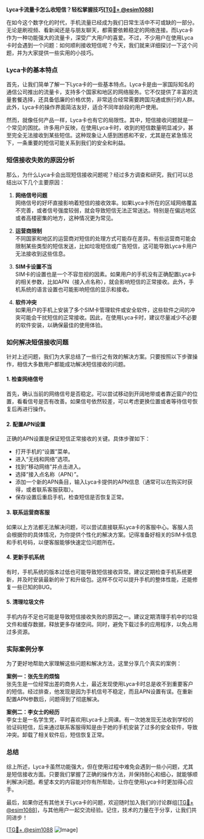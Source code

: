 **Lyca卡流量卡怎么收短信？轻松掌握技巧[[TG💪+ @esim1088](https://t.me/s/esim1088)]**

在如今这个数字化的时代，手机流量已经成为我们日常生活中不可或缺的一部分。无论是刷视频、看新闻还是与朋友聊天，都需要依赖稳定的网络连接。而Lyca卡作为一种功能强大的流量卡，深受广大用户的喜爱。不过，不少用户在使用Lyca卡时会遇到一个问题：如何顺利接收短信呢？今天，我们就来详细探讨一下这个问题，并为大家提供一些实用的小技巧。

### Lyca卡的基本特点

首先，让我们简单了解一下Lyca卡的一些基本特点。Lyca卡是由一家国际知名的通信公司推出的流量卡，支持多个国家和地区的网络服务。它不仅提供了丰富的流量套餐选择，还具备低廉的价格优势，非常适合经常需要跨国沟通或旅行的人群。此外，Lyca卡的操作界面简洁友好，适合不同年龄段的用户使用。

然而，就像任何产品一样，Lyca卡也有它的局限性。其中，短信接收问题就是一个常见的困扰。许多用户反映，在使用Lyca卡时，收到的短信数量明显减少，甚至完全无法接收到某些短信。这种现象让人感到困惑和不安，尤其是在紧急情况下，一条重要的短信可能关系到我们的安全和利益。

### 短信接收失败的原因分析

那么，为什么Lyca卡会出现短信接收问题呢？经过多方调查和研究，我们可以总结出以下几个主要原因：

1. **网络信号问题**  
   网络信号的好坏直接影响着短信的接收效率。如果Lyca卡所在的区域网络覆盖不完善，或者信号强度较弱，就会导致短信无法正常送达。特别是在偏远地区或者高楼密集的地方，这种情况更为常见。

2. **运营商限制**  
   不同国家和地区的运营商对短信的处理方式可能存在差异。有些运营商可能会限制某些类型的短信发送，比如垃圾短信或广告短信，这可能导致Lyca卡用户无法接收到这些信息。

3. **SIM卡设置不当**  
   SIM卡的设置也是一个不容忽视的因素。如果用户的手机没有正确配置Lyca卡的相关参数，比如APN（接入点名称），就会影响短信的正常接收。此外，手机系统的语言设置也可能影响短信的显示和接收。

4. **软件冲突**  
   如果用户的手机上安装了多个SIM卡管理软件或安全软件，这些软件之间的冲突可能会干扰短信的正常接收。因此，在使用Lyca卡时，建议尽量减少不必要的软件安装，以确保最佳的使用体验。

### 如何解决短信接收问题

针对上述问题，我们为大家总结了一些行之有效的解决方案。只要按照以下步骤操作，相信大多数用户都能成功解决短信接收的问题。

#### 1. 检查网络信号
首先，确认当前的网络信号是否稳定。可以尝试移动到开阔地带或者靠近窗户的位置，看看信号是否有改善。如果信号依然较差，可以考虑更换位置或者等待信号恢复后再进行操作。

#### 2. 配置APN设置
正确的APN设置是保证短信正常接收的关键。具体步骤如下：
- 打开手机的“设置”菜单。
- 进入“无线和网络”选项。
- 找到“移动网络”并点击进入。
- 选择“接入点名称（APN）”。
- 添加一个新的APN条目，输入Lyca卡提供的APN信息（通常可以在购买时获得，或者联系客服获取）。
- 保存设置后重启手机，检查短信是否恢复正常。

#### 3. 联系运营商客服
如果以上方法都无法解决问题，可以尝试直接联系Lyca卡的客服中心。客服人员会根据你的具体情况，为你提供个性化的解决方案。记得准备好相关的SIM卡信息和手机号码，以便客服能够快速定位问题所在。

#### 4. 更新手机系统
有时，手机系统的版本过低也可能导致短信接收异常。建议定期检查手机系统更新，并及时安装最新的补丁和升级包。这样不仅可以提升手机的整体性能，还能修复一些已知的BUG。

#### 5. 清理垃圾文件
手机内存不足也可能是导致短信接收失败的原因之一。建议定期清理手机中的垃圾文件和缓存数据，释放更多存储空间。同时，避免下载过多的应用程序，以免占用过多资源。

### 实际案例分享

为了更好地帮助大家理解这些问题和解决方法，这里分享几个真实的案例：

**案例一：张先生的烦恼**  
张先生是一位经常出差的商务人士，最近发现使用Lyca卡时总是收不到重要客户的短信。经过排查，他发现是因为手机信号不稳定，而且APN设置有误。在重新配置APN参数后，问题得到了彻底解决。

**案例二：李女士的经历**  
李女士是一名学生党，平时喜欢用Lyca卡上网课。有一次她发现无法收到学校的验证码短信，后来通过联系客服得知是由于她的手机安装了过多的安全软件，导致冲突。卸载了相关软件后，短信恢复正常。

### 总结

综上所述，Lyca卡虽然功能强大，但在使用过程中难免会遇到一些小问题，尤其是短信接收方面。只要我们掌握了正确的操作方法，并保持耐心和细心，就能够顺利解决问题。希望本文的内容能对你有所帮助，让你在使用Lyca卡时更加得心应手。

最后，如果你还有其他关于Lyca卡的问题，欢迎随时加入我们的讨论群组[[TG💪+ @esim1088](https://t.me/s/esim1088)]，与其他用户一起交流经验。记住，技术的力量在于分享，让我们共同进步！

[[TG💪+ @esim1088](https://t.me/s/esim1088) ![Image](https://i.postimg.cc/4NQfJmqS/Snipaste-2025-05-13-00-14-12.png)]